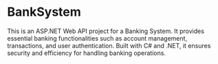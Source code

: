 # BankSystem
This is an ASP.NET Web API project for a Banking System. It provides essential banking functionalities such as account management, transactions, and user authentication. Built with C# and .NET, it ensures security and efficiency for handling banking operations.
